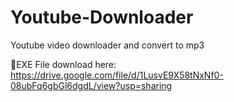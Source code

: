 # Youtube-Downloader
 Youtube video downloader and convert to mp3
 
💾EXE File download here:
https://drive.google.com/file/d/1LusvE9X58tNxNf0-08ubFq6gbGl6dgdL/view?usp=sharing